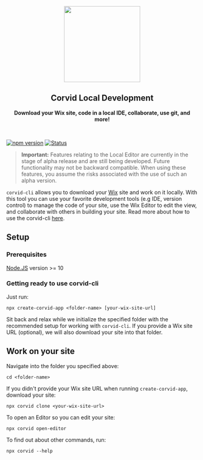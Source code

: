 <p align="center">
  <img width="200" src="https://static.wixstatic.com/media/85a3c2_d1356dc7622b48cab7017b24d9fa922c~mv2.png">
</p>
<h2 align="center">Corvid Local Development</h2>
<p align="center">
  <b>Download your Wix site, code in a local IDE, collaborate, use git, and more!</b>
</p>
<br>

[![npm version](https://img.shields.io/npm/v/corvid-cli.svg?style=flat)](https://www.npmjs.com/package/corvid-cli)
[![Status](http://img.shields.io/travis/wix-incubator/corvid/master.svg?style=flat)](https://travis-ci.com/wix-incubator/corvid)  



> **Important:**
Features relating to the Local Editor are currently in the stage of alpha release and are still being developed. Future functionality may not be backward compatible. When using these features, you assume the risks associated with the use of such an alpha version.

`corvid-cli` allows you to download your [Wix](https://www.wix.com) site and work on it locally. With this tool you can use your favorite development tools (e.g IDE, version control) to manage the code of your site, use the Wix Editor to edit the view, and collaborate with others in building your site. Read more about how to use the corvid-cli [here](https://support.wix.com/en/article/working-with-the-corvid-cli).


## Setup

### Prerequisites
[Node.JS](https://nodejs.org) version >= 10 

### Getting ready to use corvid-cli

Just run:

```
npx create-corvid-app <folder-name> [your-wix-site-url]
```

Sit back and relax while we initialize the specified folder with the recommended setup for working with `corvid-cli`.
If you provide a Wix site URL (optional), we will also download your site into that folder.


## Work on your site

Navigate into the folder you specified above:
```
cd <folder-name>
```

If you didn't provide your Wix site URL when running `create-corvid-app`, download your site:
```
npx corvid clone <your-wix-site-url>
```

To open an Editor so you can edit your site:
```
npx corvid open-editor
```

To find out about other commands, run:
```
npx corvid --help
```
